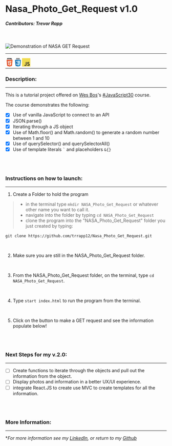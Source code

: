 ﻿# Nasa_Photo_Get_Request v1.0

##### Contributors: Trevor Rapp

<br>

![Demonstration of NASA GET Request](https://user-images.githubusercontent.com/11747875/132109236-83104e87-99e6-486f-af38-84682156f35f.gif)

---

<img align="left" alt="HTML5" width="26px" src="https://raw.githubusercontent.com/github/explore/80688e429a7d4ef2fca1e82350fe8e3517d3494d/topics/html/html.png" />
<img align="left" alt="CSS3" width="26px" src="https://raw.githubusercontent.com/github/explore/80688e429a7d4ef2fca1e82350fe8e3517d3494d/topics/css/css.png" />
<img align="left" alt="JavaScript" width="26px" src="https://raw.githubusercontent.com/github/explore/80688e429a7d4ef2fca1e82350fe8e3517d3494d/topics/javascript/javascript.png" />
<br>

---

### Description:
---

This is a tutorial project offered on [Wes Bos](https://github.com/wesbos)'s [#JavaScript30](https://javascript30.com/) course.


The course demonstrates the following:
- [x] Use of vanilla JavaScript to connect to an API
- [x] JSON.parse()
- [x] Iterating through a JS object
- [x] Use of Math.floor() and Math.random() to generate a random number between 1 and 10
- [x] Use of querySelector() and querySelectorAll()
- [x] Use of template literals `` ` ``  and placeholders `&{}`

<br/>
<br/>

### Instructions on how to launch:
---

1. Create a Folder to hold the program
 > - in the terminal type `mkdir NASA_Photo_Get_Request` or whatever other name you want to call it. 
 > - navigate into the folder by typing `cd NASA_Photo_Get_Request`
 > - clone the program into the "NASA_Photo_Get_Request" folder you just created by typing: 
 
 ```
 git clone https://github.com/trrapp12/Nasa_Photo_Get_Request.git
 ```
  <br/>
  
2. Make sure you are still in the NASA_Photo_Get_Request folder.
 <br/>
 
3. From the NASA_Photo_Get_Request folder, on the terminal, type `cd NASA_Photo_Get_Request`. 
<br/>

4. Type `start index.html` to run the program from the terminal. 
<br/>

5. Click on the button to make a GET request and see the information populate below!

<br/>
<br/>


### Next Steps for my v.2.0:
---
- [ ] Create functions to iterate through the objects and pull out the information from the object.
- [ ] Display photos and information in a better UX/UI experience.
- [ ] integrate React.JS to create use MVC to create templates for all the information.

<br/>
<br/>

### More Information:
---

\**For more information see my [LinkedIn](https://www.linkedin.com/in/trevor-rapp-042a1037), or return to my [Github](https://github.com/trrapp12)*



